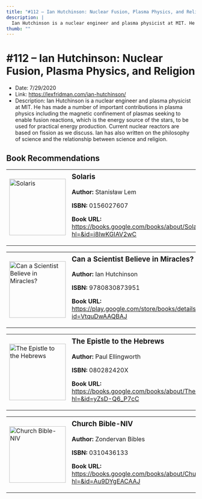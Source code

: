 ```yaml
---
title: "#112 – Ian Hutchinson: Nuclear Fusion, Plasma Physics, and Religion"
description: |
  Ian Hutchinson is a nuclear engineer and plasma physicist at MIT. He has made a number of important contributions in plasma physics including the magnetic confinement of plasmas seeking to enable fusion reactions, which is the energy source of the stars, to be used for practical energy production. Current nuclear reactors are based on fission as we discuss. Ian has also written on the philosophy of science and the relationship between science and religion."
thumb: ""
---
```


# #112 – Ian Hutchinson: Nuclear Fusion, Plasma Physics, and Religion

  - Date: 7/29/2020
  - Link: https://lexfridman.com/ian-hutchinson/
  - Description: Ian Hutchinson is a nuclear engineer and plasma physicist at MIT. He has made a number of important contributions in plasma physics including the magnetic confinement of plasmas seeking to enable fusion reactions, which is the energy source of the stars, to be used for practical energy production. Current nuclear reactors are based on fission as we discuss. Ian has also written on the philosophy of science and the relationship between science and religion.

## Book Recommendations

<table style="border: none;"><tr style="border: none;"><td style="border: none;"><img src="https://books.google.com/books/content?id=i8IwKGIAV2wC&printsec=frontcover&img=1&zoom=1&edge=curl&source=gbs_api" alt="Solaris" width="150" style="vertical-align: top;"></td><td style="border: none; vertical-align: top;"><h3 style='margin-top: 5'>Solaris</h3><p><strong>Author:</strong> Stanisław Lem</p><p><strong>ISBN:</strong> 0156027607</p><p><strong>Book URL:</strong> <a href="https://books.google.com/books/about/Solaris.html?hl=&id=i8IwKGIAV2wC">https://books.google.com/books/about/Solaris.html?hl=&id=i8IwKGIAV2wC</a></p></td></tr></table>
<table style="border: none;"><tr style="border: none;"><td style="border: none;"><img src="https://books.google.com/books/content?id=VtquDwAAQBAJ&printsec=frontcover&img=1&zoom=1&edge=curl&source=gbs_api" alt="Can a Scientist Believe in Miracles?" width="150" style="vertical-align: top;"></td><td style="border: none; vertical-align: top;"><h3 style='margin-top: 5'>Can a Scientist Believe in Miracles?</h3><p><strong>Author:</strong> Ian Hutchinson</p><p><strong>ISBN:</strong> 9780830873951</p><p><strong>Book URL:</strong> <a href="https://play.google.com/store/books/details?id=VtquDwAAQBAJ">https://play.google.com/store/books/details?id=VtquDwAAQBAJ</a></p></td></tr></table>
<table style="border: none;"><tr style="border: none;"><td style="border: none;"><img src="https://books.google.com/books/content?id=yZsD-Q6_P7cC&printsec=frontcover&img=1&zoom=1&edge=curl&source=gbs_api" alt="The Epistle to the Hebrews" width="150" style="vertical-align: top;"></td><td style="border: none; vertical-align: top;"><h3 style='margin-top: 5'>The Epistle to the Hebrews</h3><p><strong>Author:</strong> Paul Ellingworth</p><p><strong>ISBN:</strong> 080282420X</p><p><strong>Book URL:</strong> <a href="https://books.google.com/books/about/The_Epistle_to_the_Hebrews.html?hl=&id=yZsD-Q6_P7cC">https://books.google.com/books/about/The_Epistle_to_the_Hebrews.html?hl=&id=yZsD-Q6_P7cC</a></p></td></tr></table>
<table style="border: none;"><tr style="border: none;"><td style="border: none;"><img src="https://books.google.com/books/content?id=Au9DYgEACAAJ&printsec=frontcover&img=1&zoom=1&source=gbs_api" alt="Church Bible-NIV" width="150" style="vertical-align: top;"></td><td style="border: none; vertical-align: top;"><h3 style='margin-top: 5'>Church Bible-NIV</h3><p><strong>Author:</strong> Zondervan Bibles</p><p><strong>ISBN:</strong> 0310436133</p><p><strong>Book URL:</strong> <a href="https://books.google.com/books/about/Church_Bible_NIV.html?hl=&id=Au9DYgEACAAJ">https://books.google.com/books/about/Church_Bible_NIV.html?hl=&id=Au9DYgEACAAJ</a></p></td></tr></table>
